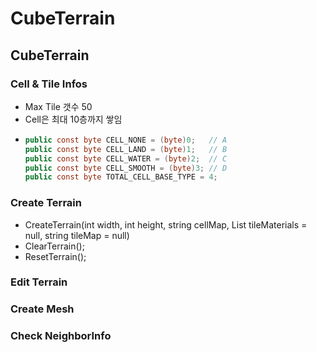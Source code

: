 # CubeTerrain
CubeTerrain
-----

### Cell & Tile Infos
- Max Tile 갯수 50
- Cell은 최대 10층까지 쌓임
- ```c#
  public const byte CELL_NONE = (byte)0;   // A
  public const byte CELL_LAND = (byte)1;   // B
  public const byte CELL_WATER = (byte)2;  // C
  public const byte CELL_SMOOTH = (byte)3; // D
  public const byte TOTAL_CELL_BASE_TYPE = 4;
  ```

### Create Terrain
- CreateTerrain(int width, int height, string cellMap, List<TileInfo> tileMaterials = null, string tileMap = null)
- ClearTerrain();
- ResetTerrain();


### Edit Terrain


### Create Mesh


### Check NeighborInfo
